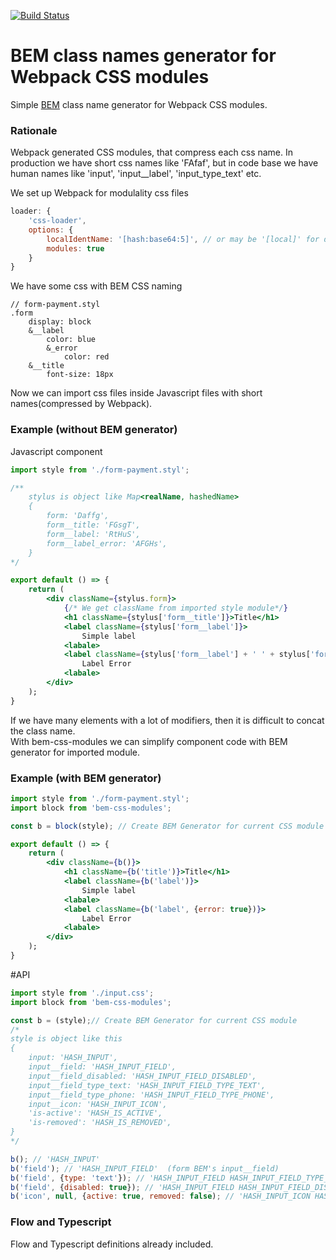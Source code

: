 [![Build Status](https://travis-ci.org/Connormiha/bem-css-modules.svg?branch=master)](https://travis-ci.org/Connormiha/bem-css-modules)

# BEM class names generator for Webpack CSS modules
Simple [BEM](https://en.bem.info/) class name generator for Webpack CSS modules.

### Rationale
Webpack generated CSS modules, that compress each css name. In production we have short css names like 'FAfaf', but in code base we have human names like 'input', 'input__label', 'input_type_text' etc.

We set up Webpack for modulality css files
```js
loader: {
    'css-loader',
    options: {
        localIdentName: '[hash:base64:5]', // or may be '[local]' for dev.
        modules: true
    }
}
```

We have some css with BEM CSS naming
```stylus
// form-payment.styl
.form
    display: block
    &__label
        color: blue
        &_error
            color: red
    &__title
        font-size: 18px
```
Now we can import css files inside Javascript files with short names(compressed by Webpack).

### Example (without BEM generator)
Javascript component
```jsx
import style from './form-payment.styl';

/**
    stylus is object like Map<realName, hashedName>
    {
        form: 'Daffg',
        form__title: 'FGsgT',
        form__label: 'RtHuS',
        form__label_error: 'AFGHs',
    }
*/

export default () => {
    return (
        <div className={stylus.form}>
            {/* We get className from imported style module*/}
            <h1 className={stylus['form__title']}>Title</h1>
            <label className={stylus['form__label']}>
                Simple label
            <labale>
            <label className={stylus['form__label'] + ' ' + stylus['form__label_error']}>
                Label Error
            <labale>
        </div>
    );
}
```
If we have many elements with a lot of modifiers, then it is difficult to concat the class name.  
With bem-css-modules we can simplify component code with BEM generator for imported module.
### Example (with BEM generator)
```jsx
import style from './form-payment.styl';
import block from 'bem-css-modules';

const b = block(style); // Create BEM Generator for current CSS module

export default () => {
    return (
        <div className={b()}>
            <h1 className={b('title')}>Title</h1>
            <label className={b('label')}>
                Simple label
            <labale>
            <label className={b('label', {error: true})}>
                Label Error
            <labale>
        </div>
    );
}
```

#API
```js
import style from './input.css';
import block from 'bem-css-modules';

const b = (style);// Create BEM Generator for current CSS module
/*
style is object like this
{
    input: 'HASH_INPUT',
    input__field: 'HASH_INPUT_FIELD',
    input__field_disabled: 'HASH_INPUT_FIELD_DISABLED',
    input__field_type_text: 'HASH_INPUT_FIELD_TYPE_TEXT',
    input__field_type_phone: 'HASH_INPUT_FIELD_TYPE_PHONE',
    input__icon: 'HASH_INPUT_ICON',
    'is-active': 'HASH_IS_ACTIVE',
    'is-removed': 'HASH_IS_REMOVED',
}
*/

b(); // 'HASH_INPUT'
b('field'); // 'HASH_INPUT_FIELD'  (form BEM's input__field)
b('field', {type: 'text'}); // 'HASH_INPUT_FIELD HASH_INPUT_FIELD_TYPE_TEXT'  (form BEM's 'input__field input__field_type_text')
b('field', {disabled: true}); // 'HASH_INPUT_FIELD HASH_INPUT_FIELD_DISABLED'  (form BEM's 'input__field input__field_type_text')
b('icon', null, {active: true, removed: false); // 'HASH_INPUT_ICON HASH_IS_ACTIVE' (from BEM's 'input__icon is-active')
```

### Flow and Typescript

Flow and Typescript definitions already included.
